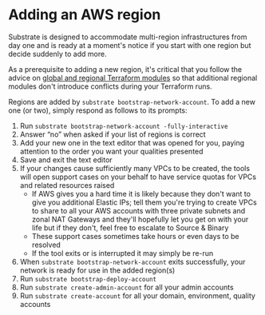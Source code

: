 # Adding an AWS region

Substrate is designed to accommodate multi-region infrastructures from day one and is ready at a moment's notice if you start with one region but decide suddenly to add more.

As a prerequisite to adding a new region, it's critical that you follow the advice on [global and regional Terraform modules](https://github.com/src-bin/substrate-manual/blob/main/global-and-regional-terraform-modules/README.md) so that additional regional modules don't introduce conflicts during your Terraform runs.

Regions are added by `substrate bootstrap-network-account`. To add a new one (or two), simply respond as follows to its prompts:

1. Run `substrate bootstrap-network-account -fully-interactive`
2. Answer “no” when asked if your list of regions is correct
3. Add your new one in the text editor that was opened for you, paying attention to the order you want your qualities presented
4. Save and exit the text editor
5. If your changes cause sufficiently many VPCs to be created, the tools will open support cases on your behalf to have service quotas for VPCs and related resources raised
   * If AWS gives you a hard time it is likely because they don't want to give you additional Elastic IPs; tell them you're trying to create VPCs to share to all your AWS accounts with three private subnets and zonal NAT Gateways and they'll hopefully let you get on with your life but if they don't, feel free to escalate to Source & Binary
   * These support cases sometimes take hours or even days to be resolved
   * If the tool exits or is interrupted it may simply be re-run
6. When `substrate bootstrap-network-account` exits successfully, your network is ready for use in the added region(s)
7. Run `substrate bootstrap-deploy-account`
8. Run `substrate create-admin-account` for all your admin accounts
9. Run `substrate create-account` for all your domain, environment, quality accounts
